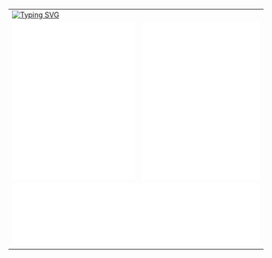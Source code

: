 <div align="center">
  <table>
    <tr>
      <td colspan="2">
        <a href="https://git.io/typing-svg">
          <img src="https://readme-typing-svg.herokuapp.com?font=Fira+Code&size=23&pause=1000&color=119F07&center=true&vCenter=true&width=435&lines=%3Ch1%3E+Hello%2C+it's+Jamie+%3A)+%3C%2Fh1%3E;%3Cp%3E+CS+Student+%3C%2Fp%3E" alt="Typing SVG" />
        </a>
      </td>
    </tr>
    <tr>
      <td>
        <img src="./svg/metrics.column-1.svg" alt="column-1" />
      </td>
      <td>
        <img src="./svg/metrics.column-2.svg" alt="column-2" />
      </td>
    </tr>
    <tr>
      <td colspan="2">
        <img src="./svg/metrics.languages.svg" alt="languages" />
      </td>
    </tr>
  </table>
</div>
